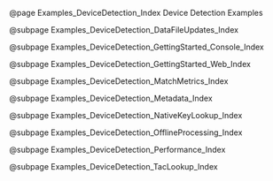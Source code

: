 @page Examples_DeviceDetection_Index Device Detection Examples

@subpage Examples_DeviceDetection_DataFileUpdates_Index

@subpage Examples_DeviceDetection_GettingStarted_Console_Index 

@subpage Examples_DeviceDetection_GettingStarted_Web_Index 

@subpage Examples_DeviceDetection_MatchMetrics_Index

@subpage Examples_DeviceDetection_Metadata_Index

@subpage Examples_DeviceDetection_NativeKeyLookup_Index

@subpage Examples_DeviceDetection_OfflineProcessing_Index

@subpage Examples_DeviceDetection_Performance_Index

@subpage Examples_DeviceDetection_TacLookup_Index
